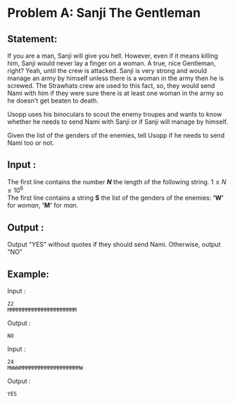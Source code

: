 # Problem A: Sanji The Gentleman

## Statement:
If you are a man, Sanji will give you hell. However, even if it means killing him, Sanji would never lay a finger on a woman. A true, nice Gentleman, right? Yeah, until the crew is attacked. Sanji is very strong and would manage an army by himself unless there is a woman in the army then he is screwed. The Strawhats crew are used to this fact, so, they would send Nami with him if they were sure there is at least one woman in the army so he doesn't get beaten to death.

Usopp uses his binoculars to scout the enemy troupes and wants to know whether he needs to send Nami with Sanji or if Sanji will manage by himself.

Given the list of the genders of the enemies, tell Usopp if he needs to send Nami too or not.
## Input :
The first line contains the number ***N*** the length of the following string. $1\le N \le 10^6$ <br>
The first line contains a string **S** the list of the genders of the enemies: **'W'** for *woman*, **'M'** for *man*.

## Output :
Output "YES" without quotes if they should send Nami. Otherwise, output "NO"

## Example:
Input :  

```
22
MMMMMMMMMMMMMMMMMMMMMM
```

Output :  

```
NO
```

Input :  

```
24
MWWWMMMMMMMMMMMMMMMMMMMW
```

Output :  

```
YES
```
